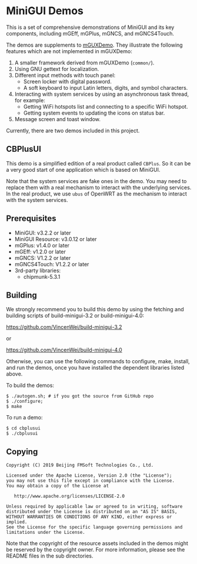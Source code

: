 # MiniGUI Demos

This is a set of comprehensive demonstrations of MiniGUI and
its key components, including mGEff, mGPlus, mGNCS, and mGNCS4Touch.

The demos are supplements to [mGUXDemo]. They illustrate the following
features which are not implemented in mGUXDemo:

1. A smaller framework derived from mGUXDemo (`common/`).
1. Using GNU gettext for localization.
1. Different input methods with touch panel:
   * Screen locker with digital password.
   * A soft keyboard to input Latin letters, digits, and symbol characters.
1. Interacting with system services by using an asynchronous task thread,
for example:
   * Getting WiFi hotspots list and connecting to a specific WiFi hotspot.
   * Getting system events to updating the icons on status bar.
1. Message screen and toast window.

Currently, there are two demos included in this project.

## CBPlusUI

This demo is a simplified edition of a real product called `CBPlus`.
So it can be a very good start of one application which is based on MiniGUI.

Note that the system services are fake ones in the demo. You may need
to replace them with a real mechanism to interact with the underlying
services. In the real product, we use `ubus` of OpenWRT as the
mechanism to interact with the system services.

## 

## Prerequisites

  * MiniGUI: v3.2.2 or later
  * MiniGUI Resource: v3.0.12 or later
  * mGPlus: v1.4.0 or later
  * mGEff: v1.2.0 or later
  * mGNCS: V1.2.2 or later
  * mGNCS4Touch: V1.2.2 or later
  * 3rd-party libraries:
    * chipmunk-5.3.1

## Building

We strongly recommend you to build this demo by using the fetching and building
scripts of build-minigui-3.2 or build-minigui-4.0:

https://github.com/VincenWei/build-minigui-3.2

or

https://github.com/VincenWei/build-minigui-4.0

Otherwise, you can use the following commands to configure, make, install,
and run the demos, once you have installed the dependent libraries listed
above.

To build the demos:

    $ ./autogen.sh; # if you got the source from GitHub repo
    $ ./configure;
    $ make

To run a demo:

    $ cd cbplusui
    $ ./cbplusui

## Copying

    Copyright (C) 2019 Beijing FMSoft Technologies Co., Ltd.

    Licensed under the Apache License, Version 2.0 (the "License");
    you may not use this file except in compliance with the License.
    You may obtain a copy of the License at

       http://www.apache.org/licenses/LICENSE-2.0

    Unless required by applicable law or agreed to in writing, software
    distributed under the License is distributed on an "AS IS" BASIS,
    WITHOUT WARRANTIES OR CONDITIONS OF ANY KIND, either express or implied.
    See the License for the specific language governing permissions and
    limitations under the License.

Note that the copyright of the resource assets included in the demos
might be reserved by the copyright owner. For more information,
please see the README files in the sub directories.

[mGUXDemo]: https://github.com/VincentWei/cell-phone-ux-demo


